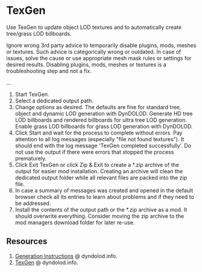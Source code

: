 # TexGen

Use TexGen to update object LOD textures and to automatically create tree/grass LOD billboards.

Ignore wrong 3rd party advice to temporarily disable plugins, mods, meshes or textures. Such advice is categorically wrong or outdated. In case of issues, solve the cause or use appropriate mesh mask rules or settings for desired results. Disabling plugins, mods, meshes or textures is a troubleshooting step and not a fix.

...

1. Start TexGen.
2. Select a dedicated output path.
3. Change options as desired. The defaults are fine for standard tree, object and dynamic LOD generation with DynDOLOD. Generate HD tree LOD billboards and rendered billboards for ultra tree LOD generation. Enable grass LOD billboards for grass LOD generation with DynDOLOD.
4. Click Start and wait for the process to complete without errors. Pay attention to all log messages (especially "file not found textures"). It should end with the log message 'TexGen completed successfully'. Do not use the output if there were errors that stopped the process prematurely.
5. Click Exit TexGen or click Zip & Exit to create a *.zip archive of the output for easier mod installation. Creating an archive will clean the dedicated output folder while all relevant files are packed into the zip file.
6. In case a summary of messages was created and opened in the default browser check all its entries to learn about problems and if they need to be addressed.
7. Install the contents of the output path or the *.zip archive as a mod. It should overwrite everything. Consider moving the zip archive to the mod managers download folder for later re-use.

## Resources

1. [Generation Instructions](https://dyndolod.info/Generation-Instructions) @ dyndolod.info.
2. [TexGen](https://dyndolod.info/Help/TexGen) @ dyndolod.info.
